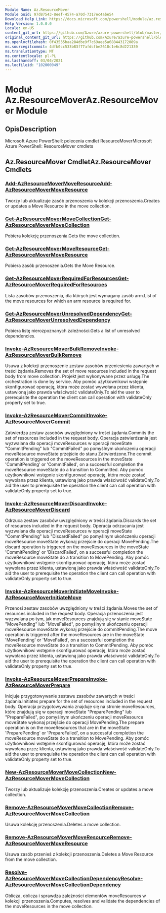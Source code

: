 ```yaml
---
Module Name: Az.ResourceMover
Module Guid: 97d87543-8eef-4574-a70d-7317ec4abe54
Download Help Link: https://docs.microsoft.com/powershell/module/az.resourcemover
Help Version: 1.0.0.0
Locale: en-US
content_git_url: https://github.com/Azure/azure-powershell/blob/master/src/ResourceMover/help/Az.ResourceMover.md
original_content_git_url: https://github.com/Azure/azure-powershell/blob/master/src/ResourceMover/help/Az.ResourceMover.md
ms.openlocfilehash: 0f43535baa284dbe9f7c69aee5a688443172089a
ms.sourcegitcommit: 4dfb0cc533b83f77afdcfbe2618c1e6c8d221330
ms.translationtype: MT
ms.contentlocale: pl-PL
ms.lasthandoff: 03/04/2021
ms.locfileid: "102000049"
---
```

# <span data-ttu-id="7891e-101">Moduł Az.ResourceMover</span><span class="sxs-lookup"><span data-stu-id="7891e-101">Az.ResourceMover Module</span></span>
## <span data-ttu-id="7891e-102">Opis</span><span class="sxs-lookup"><span data-stu-id="7891e-102">Description</span></span>
<span data-ttu-id="7891e-103">Microsoft Azure PowerShell: polecenia cmdlet ResourceMover</span><span class="sxs-lookup"><span data-stu-id="7891e-103">Microsoft Azure PowerShell: ResourceMover cmdlets</span></span>

## <span data-ttu-id="7891e-104">Az.ResourceMover Cmdlet</span><span class="sxs-lookup"><span data-stu-id="7891e-104">Az.ResourceMover Cmdlets</span></span>
### [<span data-ttu-id="7891e-105">Add-AzResourceMoverMoveResource</span><span class="sxs-lookup"><span data-stu-id="7891e-105">Add-AzResourceMoverMoveResource</span></span>](Add-AzResourceMoverMoveResource.md)
<span data-ttu-id="7891e-106">Tworzy lub aktualizuje zasób przenoszenia w kolekcji przenoszenia.</span><span class="sxs-lookup"><span data-stu-id="7891e-106">Creates or updates a Move Resource in the move collection.</span></span>

### [<span data-ttu-id="7891e-107">Get-AzResourceMoverMoveCollection</span><span class="sxs-lookup"><span data-stu-id="7891e-107">Get-AzResourceMoverMoveCollection</span></span>](Get-AzResourceMoverMoveCollection.md)
<span data-ttu-id="7891e-108">Pobiera kolekcję przenoszenia.</span><span class="sxs-lookup"><span data-stu-id="7891e-108">Gets the move collection.</span></span>

### [<span data-ttu-id="7891e-109">Get-AzResourceMoverMoveResource</span><span class="sxs-lookup"><span data-stu-id="7891e-109">Get-AzResourceMoverMoveResource</span></span>](Get-AzResourceMoverMoveResource.md)
<span data-ttu-id="7891e-110">Pobiera zasób przenoszenia.</span><span class="sxs-lookup"><span data-stu-id="7891e-110">Gets the Move Resource.</span></span>

### [<span data-ttu-id="7891e-111">Get-AzResourceMoverRequiredForResources</span><span class="sxs-lookup"><span data-stu-id="7891e-111">Get-AzResourceMoverRequiredForResources</span></span>](Get-AzResourceMoverRequiredForResources.md)
<span data-ttu-id="7891e-112">Lista zasobów przenoszenia, dla których jest wymagany zasób arm.</span><span class="sxs-lookup"><span data-stu-id="7891e-112">List of the move resources for which an arm resource is required for.</span></span>

### [<span data-ttu-id="7891e-113">Get-AzResourceMoverUnresolvedDependency</span><span class="sxs-lookup"><span data-stu-id="7891e-113">Get-AzResourceMoverUnresolvedDependency</span></span>](Get-AzResourceMoverUnresolvedDependency.md)
<span data-ttu-id="7891e-114">Pobiera listę nierozpoznanych zależności.</span><span class="sxs-lookup"><span data-stu-id="7891e-114">Gets a list of unresolved dependencies.</span></span>

### [<span data-ttu-id="7891e-115">Invoke-AzResourceMoverBulkRemove</span><span class="sxs-lookup"><span data-stu-id="7891e-115">Invoke-AzResourceMoverBulkRemove</span></span>](Invoke-AzResourceMoverBulkRemove.md)
<span data-ttu-id="7891e-116">Usuwa z kolekcji przenoszenie zestaw zasobów przeniesienia zawartych w treści żądania.</span><span class="sxs-lookup"><span data-stu-id="7891e-116">Removes the set of move resources included in the request body from move collection.</span></span>
<span data-ttu-id="7891e-117">Projekt jest wykonywane przez usługę.</span><span class="sxs-lookup"><span data-stu-id="7891e-117">The orchestration is done by service.</span></span>
<span data-ttu-id="7891e-118">Aby pomóc użytkownikowi wstępnie skonfigurować operację, która może zostać wywołana przez klienta, ustawioną jako prawda właściwość validateOnly.</span><span class="sxs-lookup"><span data-stu-id="7891e-118">To aid the user to prerequisite the operation the client can call operation with validateOnly property set to true.</span></span>

### [<span data-ttu-id="7891e-119">Invoke-AzResourceMoverCommit</span><span class="sxs-lookup"><span data-stu-id="7891e-119">Invoke-AzResourceMoverCommit</span></span>](Invoke-AzResourceMoverCommit.md)
<span data-ttu-id="7891e-120">Zatwierdza zestaw zasobów uwzględniony w treści żądania.</span><span class="sxs-lookup"><span data-stu-id="7891e-120">Commits the set of resources included in the request body.</span></span>
<span data-ttu-id="7891e-121">Operacja zatwierdzania jest wyzwalana dla operacji moveResources w operacji moveState "CommitPending" lub "CommitFailed" po pomyślnym ukończeniu operacji moveResource moveState przejście do stanu Zatwierdzone.</span><span class="sxs-lookup"><span data-stu-id="7891e-121">The commit operation is triggered on the moveResources in the moveState 'CommitPending' or 'CommitFailed', on a successful completion the moveResource moveState do a transition to Committed.</span></span>
<span data-ttu-id="7891e-122">Aby pomóc użytkownikowi wstępnie skonfigurować operację, która może zostać wywołana przez klienta, ustawioną jako prawda właściwość validateOnly.</span><span class="sxs-lookup"><span data-stu-id="7891e-122">To aid the user to prerequisite the operation the client can call operation with validateOnly property set to true.</span></span>

### [<span data-ttu-id="7891e-123">Invoke-AzResourceMoverDiscard</span><span class="sxs-lookup"><span data-stu-id="7891e-123">Invoke-AzResourceMoverDiscard</span></span>](Invoke-AzResourceMoverDiscard.md)
<span data-ttu-id="7891e-124">Odrzuca zestaw zasobów uwzględniony w treści żądania.</span><span class="sxs-lookup"><span data-stu-id="7891e-124">Discards the set of resources included in the request body.</span></span>
<span data-ttu-id="7891e-125">Operacja odrzucania jest wyzwalana dla operacji moveResources w operacji moveState "CommitPending" lub "DiscardFailed" po pomyślnym ukończeniu operacji moveResource moveState wykonaj przejście do operacji MovePending.</span><span class="sxs-lookup"><span data-stu-id="7891e-125">The discard operation is triggered on the moveResources in the moveState 'CommitPending' or 'DiscardFailed', on a successful completion the moveResource moveState do a transition to MovePending.</span></span>
<span data-ttu-id="7891e-126">Aby pomóc użytkownikowi wstępnie skonfigurować operację, która może zostać wywołana przez klienta, ustawioną jako prawda właściwość validateOnly.</span><span class="sxs-lookup"><span data-stu-id="7891e-126">To aid the user to prerequisite the operation the client can call operation with validateOnly property set to true.</span></span>

### [<span data-ttu-id="7891e-127">Invoke-AzResourceMoverInitiateMove</span><span class="sxs-lookup"><span data-stu-id="7891e-127">Invoke-AzResourceMoverInitiateMove</span></span>](Invoke-AzResourceMoverInitiateMove.md)
<span data-ttu-id="7891e-128">Przenosi zestaw zasobów uwzględniony w treści żądania.</span><span class="sxs-lookup"><span data-stu-id="7891e-128">Moves the set of resources included in the request body.</span></span>
<span data-ttu-id="7891e-129">Operacja przenoszenia jest wyzwalana po tym, jak moveResources znajdują się w stanie moveState "MovePending" lub "MoveFailed", po pomyślnym ukończeniu operacji moveResource moveState wykonaj przejście do commitPending.</span><span class="sxs-lookup"><span data-stu-id="7891e-129">The move operation is triggered after the moveResources are in the moveState 'MovePending' or 'MoveFailed', on a successful completion the moveResource moveState do a transition to CommitPending.</span></span>
<span data-ttu-id="7891e-130">Aby pomóc użytkownikowi wstępnie skonfigurować operację, która może zostać wywołana przez klienta, ustawioną jako prawda właściwość validateOnly.</span><span class="sxs-lookup"><span data-stu-id="7891e-130">To aid the user to prerequisite the operation the client can call operation with validateOnly property set to true.</span></span>

### [<span data-ttu-id="7891e-131">Invoke-AzResourceMoverPrepare</span><span class="sxs-lookup"><span data-stu-id="7891e-131">Invoke-AzResourceMoverPrepare</span></span>](Invoke-AzResourceMoverPrepare.md)
<span data-ttu-id="7891e-132">Inicjuje przygotowywanie zestawu zasobów zawartych w treści żądania.</span><span class="sxs-lookup"><span data-stu-id="7891e-132">Initiates prepare for the set of resources included in the request body.</span></span>
<span data-ttu-id="7891e-133">Operacja przygotowywania znajduje się na stronie moveResources, które znajdują się w operacji moveState "PreparePending" lub "PrepareFailed", po pomyślnym ukończeniu operacji moveResource moveState wykonaj przejście do operacji MovePending.</span><span class="sxs-lookup"><span data-stu-id="7891e-133">The prepare operation is on the moveResources that are in the moveState 'PreparePending' or 'PrepareFailed', on a successful completion the moveResource moveState do a transition to MovePending.</span></span>
<span data-ttu-id="7891e-134">Aby pomóc użytkownikowi wstępnie skonfigurować operację, która może zostać wywołana przez klienta, ustawioną jako prawda właściwość validateOnly.</span><span class="sxs-lookup"><span data-stu-id="7891e-134">To aid the user to prerequisite the operation the client can call operation with validateOnly property set to true.</span></span>

### [<span data-ttu-id="7891e-135">New-AzResourceMoverMoveCollection</span><span class="sxs-lookup"><span data-stu-id="7891e-135">New-AzResourceMoverMoveCollection</span></span>](New-AzResourceMoverMoveCollection.md)
<span data-ttu-id="7891e-136">Tworzy lub aktualizuje kolekcję przenoszenia.</span><span class="sxs-lookup"><span data-stu-id="7891e-136">Creates or updates a move collection.</span></span>

### [<span data-ttu-id="7891e-137">Remove-AzResourceMoverMoveCollection</span><span class="sxs-lookup"><span data-stu-id="7891e-137">Remove-AzResourceMoverMoveCollection</span></span>](Remove-AzResourceMoverMoveCollection.md)
<span data-ttu-id="7891e-138">Usuwa kolekcję przenoszenia.</span><span class="sxs-lookup"><span data-stu-id="7891e-138">Deletes a move collection.</span></span>

### [<span data-ttu-id="7891e-139">Remove-AzResourceMoverMoveResource</span><span class="sxs-lookup"><span data-stu-id="7891e-139">Remove-AzResourceMoverMoveResource</span></span>](Remove-AzResourceMoverMoveResource.md)
<span data-ttu-id="7891e-140">Usuwa zasób przenieś z kolekcji przenoszenia.</span><span class="sxs-lookup"><span data-stu-id="7891e-140">Deletes a Move Resource from the move collection.</span></span>

### [<span data-ttu-id="7891e-141">Resolve-AzResourceMoverMoveCollectionDependency</span><span class="sxs-lookup"><span data-stu-id="7891e-141">Resolve-AzResourceMoverMoveCollectionDependency</span></span>](Resolve-AzResourceMoverMoveCollectionDependency.md)
<span data-ttu-id="7891e-142">Oblicza, oblicza i sprawdza zależności elementów moveResources w kolekcji przenoszenia.</span><span class="sxs-lookup"><span data-stu-id="7891e-142">Computes, resolves and validate the dependencies of the moveResources in the move collection.</span></span>

